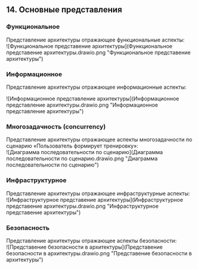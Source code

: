 
## 14. Основные представления
### Функциональное
Представление архитектуры отражающее функциональные аспекты:\
![Функциональное представение архитектуры](Функциональное представение архитектуры.drawio.png "Функциональное представение архитектуры")

###	Информационное
Представление архитектуры отражающее информационные аспекты:

![Информационное представление архитектуры](Информационное представление архитектуры.drawio.png "Информационное представление архитектуры")

###	Многозадачность (concurrency)
Представление архитектуры отражающее аспекты многозадачности по сценарию «Пользователь формирует тренировку»:\
![Диаграмма последовательности по сценарию](Диаграмма последовательности по сценарию.drawio.png "Диаграмма последовательности по сценарию")

###	Инфраструктурное
Представление архитектуры отражающее инфраструктурные аспекты:\
![Инфраструктурное представение архитектуры](Инфраструктурное представение архитектуры.drawio.png "Инфраструктурное представение архитектуры")

###	Безопасность
Представление архитектуры отражающее аспекты безопасности:\
![Представение безопасности в архитектуры](Представение безопасности в архитектуры.drawio.png "Представение безопасности в архитектуры")